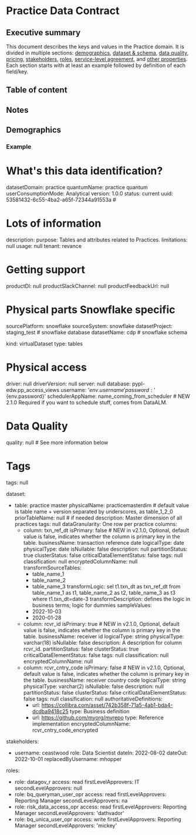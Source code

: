 # Practice Data Contract
## Executive summary
This document describes the keys and values in the Practice domain. It is divided in multiple sections: [demographics](#Demographics), [dataset & schema](#Dataset-&-schema), [data quality](#Data-quality), [pricing](#Pricing), [stakeholders](#Stakeholders), [roles](#Roles), [service-level agreement](#Service-level-agreement), and [other properties](#Other-properties). Each section starts with at least an example followed by definition of each field/key.
## Table of content
## Notes
## Demographics
### Example
# What's this data  identification?
datasetDomain: practice
quantumName: practice quantum
userConsumptionMode: Analytical
version: 1.0.0
status: current
uuid: 53581432-6c55-4ba2-a65f-72344a91553a #

# Lots of information
description:
  purpose: Tables and attributes related to Practices.
  limitations: null
  usage: null
tenant: revance

# Getting support
productDl: null
productSlackChannel: null
productFeedbackUrl: null

# Physical parts Snowflake specific
sourcePlatform: snowflake
sourceSystem: snowflake
datasetProject: staging_test # snowflake database
datasetName: cdp # snowflake schema

kind: virtualDataset
type: tables

# Physical access
driver: null
driverVersion: null
server: null
database: pypl-edw.pp_access_views
username: '${env.username}'
password: '${env.password}'
schedulerAppName: name_coming_from_scheduler # NEW 2.1.0 Required if you want to schedule stuff, comes from DataALM.

# Data Quality
quality: null # See more information below

# Tags
tags: null

dataset:
  - table: practice master
    physicalName: practicemasterdim # default value is table name + version separated by underscores, as table_1_2_0
    priorTableName: null # if needed
    description: Master dimension of all practices 
    tags: null
    dataGranularity: One row per practice
    columns:
      - column: txn_ref_dt
        isPrimary: false # NEW in v2.1.0, Optional, default value is false, indicates whether the column is primary key in the table.
        businessName: transaction reference date
        logicalType: date
        physicalType: date
        isNullable: false
        description: null
        partitionStatus: true
        clusterStatus: false
        criticalDataElementStatus: false
        tags: null
        classification: null
        encryptedColumnName: null
        transformSourceTables:
          - table_name_1
          - table_name_2
          - table_name_3
        transformLogic: sel t1.txn_dt as txn_ref_dt from table_name_1 as t1, table_name_2 as t2, table_name_3 as t3 where t1.txn_dt=date-3
        transformDescription: defines the logic in business terms; logic for dummies
        sampleValues:
          - 2022-10-03
          - 2020-01-28
      - column: rcvr_id
        isPrimary: true # NEW in v2.1.0, Optional, default value is false, indicates whether the column is primary key in the table.
        businessName: receiver id
        logicalType: string
        physicalType: varchar(18)
        isNullable: false
        description: A description for column rcvr_id.
        partitionStatus: false
        clusterStatus: true
        criticalDataElementStatus: false
        tags: null
        classification: null
        encryptedColumnName: null
      - column: rcvr_cntry_code
        isPrimary: false # NEW in v2.1.0, Optional, default value is false, indicates whether the column is primary key in the table.
        businessName: receiver country code
        logicalType: string
        physicalType: varchar(2)
        isNullable: false
        description: null
        partitionStatus: false
        clusterStatus: false
        criticalDataElementStatus: false
        tags: null
        classification: null
        authoritativeDefinitions:
          - url: https://collibra.com/asset/742b358f-71a5-4ab1-bda4-dcdba9418c25
            type: Business definition
          - url: https://github.com/myorg/myrepo
            type: Reference implementation
        encryptedColumnName: rcvr_cntry_code_encrypted

stakeholders:
  - username: ceastwood
    role: Data Scientist
    dateIn: 2022-08-02
    dateOut: 2022-10-01
    replacedByUsername: mhopper

roles:
  - role: datagov_r
    access: read
    firstLevelApprovers: IT
    secondLevelApprovers: null
  - role: bq_queryman_user_opr
    access: read
    firstLevelApprovers: Reporting Manager
    secondLevelApprovers: na
  - role: risk_data_access_opr
    access: read
    firstLevelApprovers: Reporting Manager
    secondLevelApprovers: 'dathvador'
  - role: bq_unica_user_opr
    access: write
    firstLevelApprovers: Reporting Manager
    secondLevelApprovers: 'mickey'

